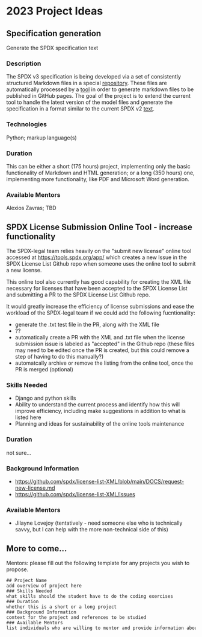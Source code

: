 # 2023 Project Ideas

## Specification generation

Generate the SPDX specification text

### Description

The SPDX v3 specification is being developed via a set of consistently structured Markdown files in a special [repository](https://github.com/spdx/spdx-3-model).
These files are automatically processed by a [tool](https://github.com/spdx/spec-parser) in order to generate markdown files to be published in GitHub pages. The goal of the project is to extend the current tool to handle the latest version of the model files and generate the specification in a format similar to the current SPDX v2 [text](https://spdx.github.io/spdx-spec/v2.3/).

### Technologies

Python; markup language(s)

### Duration

This can be either a short (175 hours) project, implementing only the basic functionality of Markdown and HTML generation; or a long (350 hours) one, implementing more functionality, like PDF and Microsoft Word generation.

### Available Mentors

Alexios Zavras; TBD

## SPDX License Submission Online Tool - increase functionality

The SPDX-legal team relies heavily on the "submit new license" online tool accessed at https://tools.spdx.org/app/ which creates a new Issue in the SPDX License List Github repo when someone uses the online tool to submit a new license. 

This online tool also currently has good capability for creating the XML file necessary for licenses that have been accepted to the SPDX License List and submitting a PR to the SPDX License List Github repo. 

It would greatly increase the efficiency of license submissions and ease the workload of the SPDX-legal team if we could add the following fucntionality:
* generate the .txt test file in the PR, along with the XML file
* ??
* automatically create a PR with the XML and .txt file when the license submission issue is labeled as "accepted" in the Github repo (these files may need to be edited once the PR is created, but this could remove a step of having to do this manually?)
* automatcally archive or remove the listing from the online tool, once the PR is merged (optional)


### Skills Needed  
* Django and python skills
* Ability to understand the current process and identify how this will improve efficiency, including make suggestions in addition to what is listed here
* Planning and ideas for sustainability of the online tools maintenance

### Duration  
not sure...

### Background Information  
* https://github.com/spdx/license-list-XML/blob/main/DOCS/request-new-license.md
* https://github.com/spdx/license-list-XML/issues


### Available Mentors  
* Jilayne Lovejoy (tentatively - need someone else who is technically savvy, but I can help with the more non-technical side of this)


## More to come...

Mentors: please fill out the following template for any projects you wish to propose.

```
## Project Name  
add overview of project here  
### Skills Needed  
what skills should the student have to do the coding exercises  
### Duration  
whether this is a short or a long project  
### Background Information  
context for the project and references to be studied  
### Available Mentors  
list individuals who are willing to mentor and provide information about the project proposal
```

